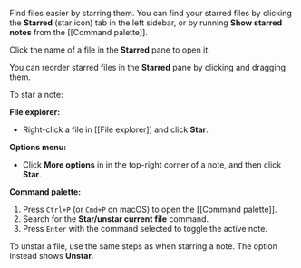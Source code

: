 Find files easier by starring them. You can find your starred files by clicking the **Starred** (star icon) tab in the left sidebar, or by running **Show starred notes** from the [[Command palette]].

Click the name of a file in the **Starred** pane to open it.

You can reorder starred files in the **Starred** pane by clicking and dragging them.

To star a note:

**File explorer:**

- Right-click a file in [[File explorer]] and click **Star**.

**Options menu:**

- Click **More options** in in the top-right corner of a note, and then click **Star**.

**Command palette:**

1. Press `Ctrl+P` (or `Cmd+P` on macOS) to open the [[Command palette]].
1. Search for the **Star/unstar current file** command.
1. Press `Enter` with the command selected to toggle the active note.

To unstar a file, use the same steps as when starring a note. The option instead shows **Unstar**.

